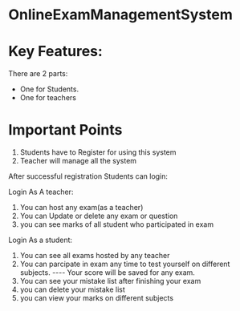 # OnlineExamManagementSystem
# Key Features:
There are 2 parts:  
* One for Students.
* One for teachers  
# Important Points
1. Students have to Register for using this system
2. Teacher will manage all the system


After successful registration Students can login:

Login As A teacher:
1. You can host any exam(as a teacher)
2. You can Update or delete any exam or question
3. you can see marks of all student who participated in exam

Login As a student:
1. You can see all exams hosted by any teacher
2. You can parcipate in exam any time to test yourself on different subjects.
---- Your score will be saved for any exam.
3. You can see your mistake list after finishing your exam
4. you can delete your mistake list
5. you can view your marks on different subjects
